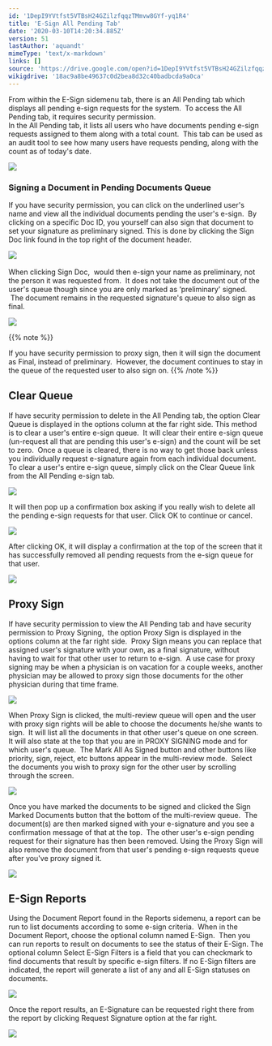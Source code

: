 ```yaml
---
id: '1DepI9YVtfst5VTBsH24GZilzfqqzTMmvw8GYf-yq1R4'
title: 'E-Sign All Pending Tab'
date: '2020-03-10T14:20:34.885Z'
version: 51
lastAuthor: 'aquandt'
mimeType: 'text/x-markdown'
links: []
source: 'https://drive.google.com/open?id=1DepI9YVtfst5VTBsH24GZilzfqqzTMmvw8GYf-yq1R4'
wikigdrive: '18ac9a8be49637c0d2bea8d32c40badbcda9a0ca'
---
```

From within the E-Sign sidemenu tab, there is an All Pending tab which displays all pending e-sign requests for the system.  To access the All Pending tab, it requires security permission.  
In the All Pending tab, it lists all users who have documents pending e-sign requests assigned to them along with a total count.  This tab can be used as an audit tool to see how many users have requests pending, along with the count as of today's date.


![](../e-sign-all-pending-tab.assets/72bc369a1725797e1a9e8da656057b9e.png)



### **Signing a Document in Pending Documents Queue**

If you have security permission, you can click on the underlined user's name and view all the individual documents pending the user's e-sign.  By clicking on a specific Doc ID, you yourself can also sign that document to set your signature as preliminary signed. This is done by clicking the Sign Doc link found in the top right of the document header.


![](../e-sign-all-pending-tab.assets/7b1a0bbf0f40bf3310bafd58c71e704e.png)
 

When clicking Sign Doc,  would then e-sign your name as preliminary, not the person it was requested from.  It does not take the document out of the user's queue though since you are only marked as ‘preliminary' signed.  The document remains in the requested signature's queue to also sign as final.


![](../e-sign-all-pending-tab.assets/a77ab6e85dd5646cc6ed120bd1e9595b.png)


{{% note %}}

If you have security permission to proxy sign, then it will sign the document as Final, instead of preliminary.  However, the document continues to stay in the queue of the requested user to also sign on.
{{% /note %}}


## **Clear Queue**

If have security permission to delete in the All Pending tab, the option Clear Queue is displayed in the options column at the far right side.
This method is to clear a user's entire e-sign queue.  It will clear their entire e-sign queue (un-request all that are pending this user's e-sign) and the count will be set to zero.  Once a queue is cleared, there is no way to get those back unless you individually request e-signature again from each individual document.
To clear a user's entire e-sign queue, simply click on the Clear Queue link from the All Pending e-sign tab.


![](../e-sign-all-pending-tab.assets/3b6c0805fb238feccb328db6df14238f.png)


It will then pop up a confirmation box asking if you really wish to delete all the pending e-sign requests for that user. Click OK to continue or cancel.


![](../e-sign-all-pending-tab.assets/bc168dbedc7bbb9955367cbe80587291.png)


After clicking OK, it will display a confirmation at the top of the screen that it has successfully removed all pending requests from the e-sign queue for that user.


![](../e-sign-all-pending-tab.assets/cced9f1b7168eea069beb73e290818ae.png)



## **Proxy Sign**

If have security permission to view the All Pending tab and have security permission to Proxy Signing,  the option Proxy Sign is displayed in the options column at the far right side.  Proxy Sign means you can replace that assigned user's signature with your own, as a final signature, without having to wait for that other user to return to e-sign.  A use case for proxy signing may be when a physician is on vacation for a couple weeks, another physician may be allowed to proxy sign those documents for the other physician during that time frame.


![](../e-sign-all-pending-tab.assets/c50023bc3460dd52e93ac5a73d8c2acc.png)


When Proxy Sign is clicked, the multi-review queue will open and the user with proxy sign rights will be able to choose the documents he/she wants to sign.  It will list all the documents in that other user's queue on one screen. It will also state at the top that you are in PROXY SIGNING mode and for which user's queue.  The Mark All As Signed button and other buttons like priority, sign, reject, etc buttons appear in the multi-review mode.  Select the documents you wish to proxy sign for the other user by scrolling through the screen.


![](../e-sign-all-pending-tab.assets/3d48f6194e37d5611f8f8d322aabeee1.png)


Once you have marked the documents to be signed and clicked the Sign Marked Documents button that the bottom of the multi-review queue.  The document(s) are then marked signed with your e-signature and you see a confirmation message of that at the top.  The other user's e-sign pending request for their signature has then been removed. Using the Proxy Sign will also remove the document from that user's pending e-sign requests queue after you've proxy signed it.


![](../e-sign-all-pending-tab.assets/2a94ec9b2a276b4cb6ff27bcc069f814.png)


## **E-Sign Reports**

Using the Document Report found in the Reports sidemenu, a report can be run to list documents according to some e-sign criteria.  When in the Document Report, choose the optional column named E-Sign.  Then you can run reports to result on documents to see the status of their E-Sign. The optional column Select E-Sign Filters is a field that you can checkmark to find documents that result by specific e-sign filters. If no E-Sign filters are indicated, the report will generate a list of any and all E-Sign statuses on documents.


![](../e-sign-all-pending-tab.assets/d698e86f8a8c740e7069a1fef88b3962.png)


Once the report results, an E-Signature can be requested right there from the report by clicking Request Signature option at the far right.


![](../e-sign-all-pending-tab.assets/77e5e6d6e835b9e35155f4b66a0a0ea6.png)


